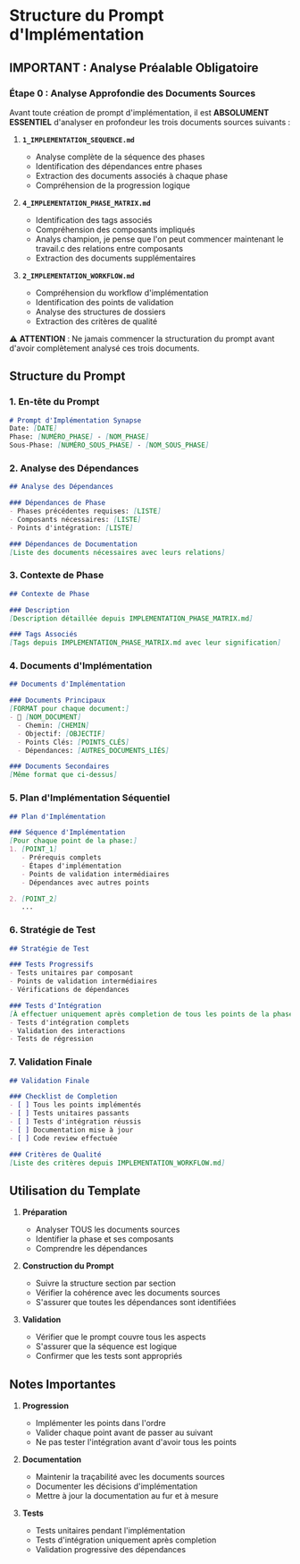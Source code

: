 # Structure du Prompt d'Implémentation

## IMPORTANT : Analyse Préalable Obligatoire

### Étape 0 : Analyse Approfondie des Documents Sources
Avant toute création de prompt d'implémentation, il est **ABSOLUMENT ESSENTIEL** d'analyser en profondeur les trois documents sources suivants :

1. **`1_IMPLEMENTATION_SEQUENCE.md`**
   - Analyse complète de la séquence des phases
   - Identification des dépendances entre phases
   - Extraction des documents associés à chaque phase
   - Compréhension de la progression logique

2. **`4_IMPLEMENTATION_PHASE_MATRIX.md`**
   - Identification des tags associés
   - Compréhension des composants impliqués
   - Analys champion, je pense que l'on peut commencer maintenant le travail.c des relations entre composants
   - Extraction des documents supplémentaires

3. **`2_IMPLEMENTATION_WORKFLOW.md`**
   - Compréhension du workflow d'implémentation
   - Identification des points de validation
   - Analyse des structures de dossiers
   - Extraction des critères de qualité

⚠️ **ATTENTION** : Ne jamais commencer la structuration du prompt avant d'avoir complètement analysé ces trois documents.

## Structure du Prompt

### 1. En-tête du Prompt
```markdown
# Prompt d'Implémentation Synapse
Date: [DATE]
Phase: [NUMÉRO_PHASE] - [NOM_PHASE]
Sous-Phase: [NUMÉRO_SOUS_PHASE] - [NOM_SOUS_PHASE]
```

### 2. Analyse des Dépendances
```markdown
## Analyse des Dépendances

### Dépendances de Phase
- Phases précédentes requises: [LISTE]
- Composants nécessaires: [LISTE]
- Points d'intégration: [LISTE]

### Dépendances de Documentation
[Liste des documents nécessaires avec leurs relations]
```

### 3. Contexte de Phase
```markdown
## Contexte de Phase

### Description
[Description détaillée depuis IMPLEMENTATION_PHASE_MATRIX.md]

### Tags Associés
[Tags depuis IMPLEMENTATION_PHASE_MATRIX.md avec leur signification]
```

### 4. Documents d'Implémentation
```markdown
## Documents d'Implémentation

### Documents Principaux
[FORMAT pour chaque document:]
- 📄 [NOM_DOCUMENT]
  - Chemin: [CHEMIN]
  - Objectif: [OBJECTIF]
  - Points Clés: [POINTS_CLÉS]
  - Dépendances: [AUTRES_DOCUMENTS_LIÉS]

### Documents Secondaires
[Même format que ci-dessus]
```

### 5. Plan d'Implémentation Séquentiel
```markdown
## Plan d'Implémentation

### Séquence d'Implémentation
[Pour chaque point de la phase:]
1. [POINT_1]
   - Prérequis complets
   - Étapes d'implémentation
   - Points de validation intermédiaires
   - Dépendances avec autres points

2. [POINT_2]
   ...
```

### 6. Stratégie de Test
```markdown
## Stratégie de Test

### Tests Progressifs
- Tests unitaires par composant
- Points de validation intermédiaires
- Vérifications de dépendances

### Tests d'Intégration
[À effectuer uniquement après completion de tous les points de la phase]
- Tests d'intégration complets
- Validation des interactions
- Tests de régression
```

### 7. Validation Finale
```markdown
## Validation Finale

### Checklist de Completion
- [ ] Tous les points implémentés
- [ ] Tests unitaires passants
- [ ] Tests d'intégration réussis
- [ ] Documentation mise à jour
- [ ] Code review effectuée

### Critères de Qualité
[Liste des critères depuis IMPLEMENTATION_WORKFLOW.md]
```

## Utilisation du Template

1. **Préparation**
   - Analyser TOUS les documents sources
   - Identifier la phase et ses composants
   - Comprendre les dépendances

2. **Construction du Prompt**
   - Suivre la structure section par section
   - Vérifier la cohérence avec les documents sources
   - S'assurer que toutes les dépendances sont identifiées

3. **Validation**
   - Vérifier que le prompt couvre tous les aspects
   - S'assurer que la séquence est logique
   - Confirmer que les tests sont appropriés

## Notes Importantes

1. **Progression**
   - Implémenter les points dans l'ordre
   - Valider chaque point avant de passer au suivant
   - Ne pas tester l'intégration avant d'avoir tous les points

2. **Documentation**
   - Maintenir la traçabilité avec les documents sources
   - Documenter les décisions d'implémentation
   - Mettre à jour la documentation au fur et à mesure

3. **Tests**
   - Tests unitaires pendant l'implémentation
   - Tests d'intégration uniquement après completion
   - Validation progressive des dépendances
